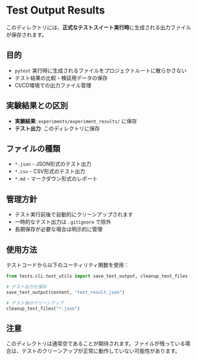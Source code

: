 # Test Output Results

このディレクトリには、**正式なテストスイート実行時**に生成される出力ファイルが保存されます。

## 目的

- `pytest` 実行時に生成されるファイルをプロジェクトルートに散らかさない
- テスト結果の比較・検証用データの保存
- CI/CD環境での出力ファイル管理

## 実験結果との区別

- **実験結果**: `experiments/experiment_results/` に保存
- **テスト出力**: このディレクトリに保存

## ファイルの種類

- `*.json` - JSON形式のテスト出力
- `*.csv` - CSV形式のテスト出力
- `*.md` - マークダウン形式のレポート

## 管理方針

- テスト実行前後で自動的にクリーンアップされます
- 一時的なテスト出力は `.gitignore` で除外
- 長期保存が必要な場合は明示的に管理

## 使用方法

テストコードから以下のユーティリティ関数を使用：

```python
from tests.cli.test_utils import save_test_output, cleanup_test_files

# テスト出力を保存
save_test_output(content, "test_result.json")

# テスト後のクリーンアップ
cleanup_test_files("*.json")
```

## 注意

このディレクトリは通常空であることが期待されます。ファイルが残っている場合は、テストのクリーンアップが正常に動作していない可能性があります。
